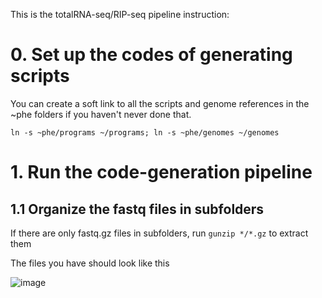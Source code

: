 This is the totalRNA-seq/RIP-seq pipeline instruction:
# 0. Set up the codes of generating scripts

You can create a soft link to all the scripts and genome references in the ~phe folders if you haven't never done that.

`ln -s ~phe/programs ~/programs; ln -s ~phe/genomes ~/genomes`

# 1. Run the code-generation pipeline
## 1.1 Organize the fastq files in subfolders
If there are only fastq.gz files in subfolders, run `gunzip */*.gz` to extract them

The files you have should look like this

![image](https://github.com/brianpenghe/CodeGenerator/assets/4110443/0e0fd31d-b710-4425-8076-e217166353a6)
